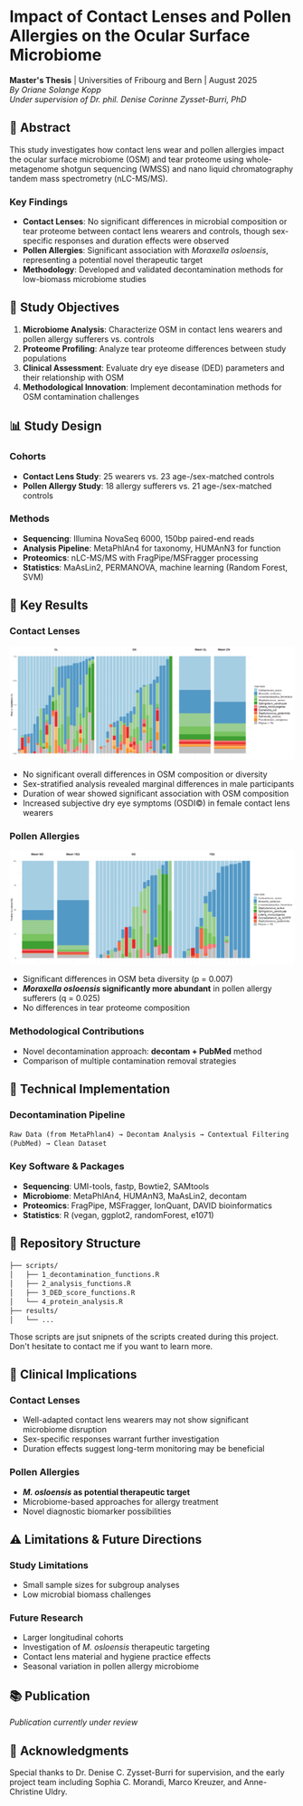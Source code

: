 # Impact of Contact Lenses and Pollen Allergies on the Ocular Surface Microbiome

**Master's Thesis** | Universities of Fribourg and Bern | August 2025  
*By Oriane Solange Kopp*  
*Under supervision of Dr. phil. Denise Corinne Zysset-Burri, PhD*

## 🔬 Abstract

This study investigates how contact lens wear and pollen allergies impact the ocular surface microbiome (OSM) and tear proteome using whole-metagenome shotgun sequencing (WMSS) and nano liquid chromatography tandem mass spectrometry (nLC-MS/MS).

### Key Findings
- **Contact Lenses**: No significant differences in microbial composition or tear proteome between contact lens wearers and controls, though sex-specific responses and duration effects were observed
- **Pollen Allergies**: Significant association with *Moraxella osloensis*, representing a potential novel therapeutic target
- **Methodology**: Developed and validated decontamination methods for low-biomass microbiome studies

## 🎯 Study Objectives

1. **Microbiome Analysis**: Characterize OSM in contact lens wearers and pollen allergy sufferers vs. controls
2. **Proteome Profiling**: Analyze tear proteome differences between study populations
3. **Clinical Assessment**: Evaluate dry eye disease (DED) parameters and their relationship with OSM
4. **Methodological Innovation**: Implement decontamination methods for OSM contamination challenges

## 📊 Study Design

### Cohorts
- **Contact Lens Study**: 25 wearers vs. 23 age-/sex-matched controls
- **Pollen Allergy Study**: 18 allergy sufferers vs. 21 age-/sex-matched controls

### Methods
- **Sequencing**: Illumina NovaSeq 6000, 150bp paired-end reads
- **Analysis Pipeline**: MetaPhlAn4 for taxonomy, HUMAnN3 for function
- **Proteomics**: nLC-MS/MS with FragPipe/MSFragger processing
- **Statistics**: MaAsLin2, PERMANOVA, machine learning (Random Forest, SVM)

## 🧬 Key Results

### Contact Lenses
![Composition Plot](results/composition_CL.png)

- No significant overall differences in OSM composition or diversity
- Sex-stratified analysis revealed marginal differences in male participants
- Duration of wear showed significant association with OSM composition
- Increased subjective dry eye symptoms (OSDI©) in female contact lens wearers

### Pollen Allergies
![Composition Plot](results/composition_pollen.png)


- Significant differences in OSM beta diversity (p = 0.007)
- ***Moraxella osloensis* significantly more abundant** in pollen allergy sufferers (q = 0.025)
- No differences in tear proteome composition

### Methodological Contributions
- Novel decontamination approach: **decontam + PubMed** method
- Comparison of multiple contamination removal strategies

## 🔧 Technical Implementation

### Decontamination Pipeline
```
Raw Data (from MetaPhlan4) → Decontam Analysis → Contextual Filtering (PubMed) → Clean Dataset
```

### Key Software & Packages
- **Sequencing**: UMI-tools, fastp, Bowtie2, SAMtools
- **Microbiome**: MetaPhlAn4, HUMAnN3, MaAsLin2, decontam
- **Proteomics**: FragPipe, MSFragger, IonQuant, DAVID bioinformatics
- **Statistics**: R (vegan, ggplot2, randomForest, e1071)

## 📁 Repository Structure

```
├── scripts/
│   ├── 1_decontamination_functions.R
│   ├── 2_analysis_functions.R
│   ├── 3_DED_score_functions.R
│   └── 4_protein_analysis.R
├── results/
│   └── ...

```
Those scripts are jsut snipnets of the scripts created during this project. Don't hesitate to contact me if you want to learn more. 

## 🔬 Clinical Implications

### Contact Lenses
- Well-adapted contact lens wearers may not show significant microbiome disruption
- Sex-specific responses warrant further investigation
- Duration effects suggest long-term monitoring may be beneficial

### Pollen Allergies
- ***M. osloensis* as potential therapeutic target**
- Microbiome-based approaches for allergy treatment
- Novel diagnostic biomarker possibilities

## ⚠️ Limitations & Future Directions

### Study Limitations
- Small sample sizes for subgroup analyses
- Low microbial biomass challenges

### Future Research
- Larger longitudinal cohorts
- Investigation of *M. osloensis* therapeutic targeting
- Contact lens material and hygiene practice effects
- Seasonal variation in pollen allergy microbiome

## 📚 Publication

*Publication currently under review*

## 🙏 Acknowledgments

Special thanks to Dr. Denise C. Zysset-Burri for supervision, and the early project team including Sophia C. Morandi, Marco Kreuzer, and Anne-Christine Uldry.
